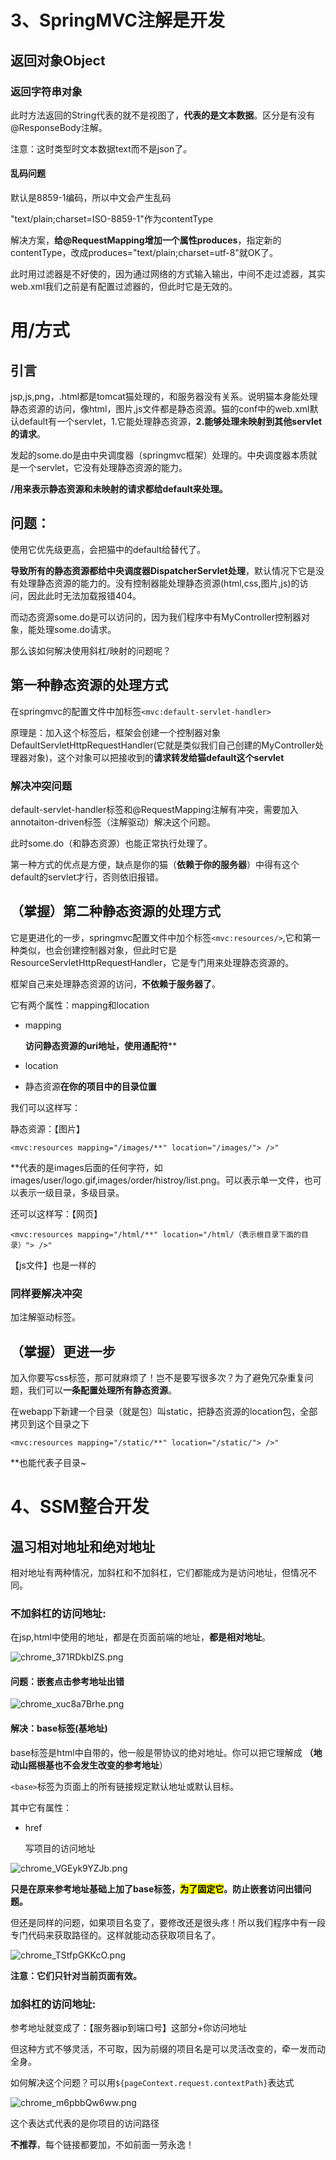 # 3、SpringMVC注解是开发

## 返回对象Object

### 返回字符串对象

此时方法返回的String代表的就不是视图了，**代表的是文本数据**。区分是有没有@ResponseBody注解。

注意：这时类型时文本数据text而不是json了。

#### 乱码问题

默认是8859-1编码，所以中文会产生乱码

"text/plain;charset=ISO-8859-1"作为contentType

解决方案，**给@RequestMapping增加一个属性produces**，指定新的contentType，改成produces="text/plain;charset=utf-8"就OK了。

此时用过滤器是不好使的，因为通过网络的方式输入输出，中间不走过滤器，其实web.xml我们之前是有配置过滤器的，但此时它是无效的。

# <url-pattern>用/方式

## 引言

jsp,js,png，.html都是tomcat猫处理的，和服务器没有关系。说明猫本身能处理静态资源的访问，像html，图片,js文件都是静态资源。猫的conf中的web.xml默认default有一个servlet，1.它能处理静态资源，**2.能够处理未映射到其他servlet的请求**。

发起的some.do是由中央调度器（springmvc框架）处理的。中央调度器本质就是一个servlet，它没有处理静态资源的能力。

**/用来表示静态资源和未映射的请求都给default来处理。**

## 问题：

使用它优先级更高，会把猫中的default给替代了。

**导致所有的静态资源都给中央调度器DispatcherServlet处理**，默认情况下它是没有处理静态资源的能力的。没有控制器能处理静态资源(html,css,图片,js)的访问，因此此时无法加载报错404。

而动态资源some.do是可以访问的，因为我们程序中有MyController控制器对象，能处理some.do请求。

那么该如何解决使用斜杠/映射的问题呢？

## 第一种静态资源的处理方式

在springmvc的配置文件中加标签`<mvc:default-servlet-handler>`

原理是：加入这个标签后，框架会创建一个控制器对象DefaultServletHttpRequestHandler(它就是类似我们自己创建的MyController处理器对象)，这个对象可以把接收到的**请求转发给猫default这个servlet**

### 解决冲突问题

default-servlet-handler标签和@RequestMapping注解有冲突，需要加入annotaiton-driven标签（注解驱动）解决这个问题。

此时some.do（和静态资源）也能正常执行处理了。

第一种方式的优点是方便，缺点是你的猫（**依赖于你的服务器**）中得有这个default的servlet才行，否则依旧报错。

## （掌握）第二种静态资源的处理方式

它是更进化的一步，springmvc配置文件中加个标签`<mvc:resources/>`,它和第一种类似，也会创建控制器对象，但此时它是ResourceServletHttpRequestHandler，它是专门用来处理静态资源的。

框架自己来处理静态资源的访问，**不依赖于服务器了**。

它有两个属性：mapping和location

- mapping
  
  **访问静态资源的uri地址，使用通配符****

- location

- 静态资源**在你的项目中的目录位置**

我们可以这样写：

静态资源：【图片】

`<mvc:resources mapping="/images/**" location="/images/"> />"`

**代表的是images后面的任何字符，如images/user/logo.gif,images/order/histroy/list.png。可以表示单一文件，也可以表示一级目录，多级目录。

还可以这样写：【网页】

`<mvc:resources mapping="/html/**" location="/html/（表示根目录下面的目录）"> />"`

【js文件】也是一样的

### 同样要解决冲突

加注解驱动标签。

## （掌握）更进一步

加入你要写css标签，那可就麻烦了！岂不是要写很多次？为了避免冗杂重复问题，我们可以**一条配置处理所有静态资源**。

在webapp下新建一个目录（就是包）叫static，把静态资源的location包，全部拷贝到这个目录之下

`<mvc:resources mapping="/static/**" location="/static/"> />"`

**也能代表子目录~

# 4、SSM整合开发

## 温习相对地址和绝对地址

相对地址有两种情况，加斜杠和不加斜杠，它们都能成为是访问地址，但情况不同。

### 不加斜杠的访问地址:

在jsp,html中使用的地址，都是在页面前端的地址，**都是相对地址**。

![chrome_371RDkbIZS.png](https://raw.githubusercontent.com/Fanyup/cloudimg/master/img/chrome_371RDkbIZS.png)

#### 问题：嵌套点击参考地址出错

![chrome_xuc8a7Brhe.png](https://raw.githubusercontent.com/Fanyup/cloudimg/master/img/chrome_xuc8a7Brhe.png)

#### 解决：base标签(基地址)

base标签是html中自带的，他一般是带协议的绝对地址。你可以把它理解成 **（地动山摇根基也不会发生改变的参考地址**）

`<base>`标签为页面上的所有链接规定默认地址或默认目标。

其中它有属性：

- href
  
  写项目的访问地址

![chrome_VGEyk9YZJb.png](https://raw.githubusercontent.com/Fanyup/cloudimg/master/img/chrome_VGEyk9YZJb.png)

**只是在原来参考地址基础上加了base标签，<mark>为了固定它</mark>。防止嵌套访问出错问题。**

但还是同样的问题，如果项目名变了，要修改还是很头疼！所以我们程序中有一段专门代码来获取路径的。这样就能动态获取项目名了。

![chrome_TStfpGKKcO.png](https://raw.githubusercontent.com/Fanyup/cloudimg/master/img/chrome_TStfpGKKcO.png)

**注意：它们只针对当前页面有效。**

### 加斜杠的访问地址:

参考地址就变成了：【服务器ip到端口号】这部分+你访问地址

但这种方式不够灵活，不可取，因为前缀的项目名是可以灵活改变的，牵一发而动全身。

如何解决这个问题？可以用`${pageContext.request.contextPath}`表达式

![chrome_m6pbbQw6ww.png](https://raw.githubusercontent.com/Fanyup/cloudimg/master/img/chrome_m6pbbQw6ww.png)

这个表达式代表的是你项目的访问路径

**不推荐**，每个链接都要加，不如前面一劳永逸！

